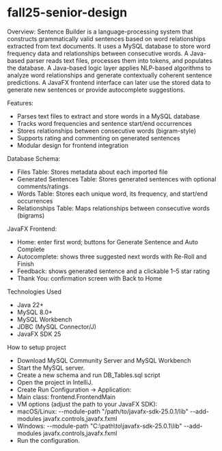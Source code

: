 # fall25-senior-design

Overview:
Sentence Builder is a language-processing system that constructs grammatically valid sentences based on word relationships extracted from text documents.
It uses a MySQL database to store word frequency data and relationships between consecutive words.
A Java-based parser reads text files, processes them into tokens, and populates the database.
A Java-based logic layer applies NLP-based algorithms to analyze word relationships and generate contextually coherent sentence predictions.
A JavaFX frontend interface can later use the stored data to generate new sentences or provide autocomplete suggestions.

Features:
- Parses text files to extract and store words in a MySQL database
- Tracks word frequencies and sentence start/end occurrences
- Stores relationships between consecutive words (bigram-style)
- Supports rating and commenting on generated sentences
- Modular design for frontend integration

Database Schema:
- Files Table: Stores metadata about each imported file
- Generated Sentences Table: Stores generated sentences with optional comments/ratings
- Words Table: Stores each unique word, its frequency, and start/end occurrences
- Relationships Table: Maps relationships between consecutive words (bigrams)

JavaFX Frontend:
- Home: enter first word; buttons for Generate Sentence and Auto Complete
- Autocomplete: shows three suggested next words with Re-Roll and Finish
- Feedback: shows generated sentence and a clickable 1–5 star rating
- Thank You: confirmation screen with Back to Home

Technologies Used
- Java 22+
- MySQL 8.0+
- MySQL Workbench
- JDBC (MySQL Connector/J)
- JavaFX SDK 25

How to setup project
- Download MySQL Community Server and MySQL Workbench
- Start the MySQL server.
- Create a new schema and run DB_Tables.sql script
- Open the project in IntelliJ.
- Create Run Configuration -> Application:
- Main class: frontend.FrontendMain
- VM options (adjust the path to your JavaFX SDK):
- macOS/Linux: --module-path "/path/to/javafx-sdk-25.0.1/lib" --add-modules javafx.controls,javafx.fxml
- Windows: --module-path "C:\path\to\javafx-sdk-25.0.1\lib" --add-modules javafx.controls,javafx.fxml
- Run the configuration.
